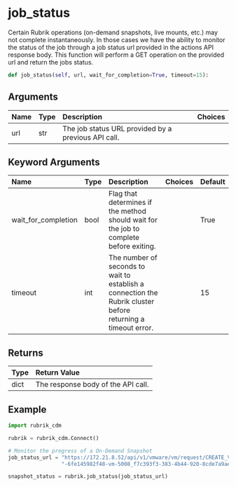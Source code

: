 # job\_status

Certain Rubrik operations \(on-demand snapshots, live mounts, etc.\) may not complete instantaneously. In those cases we have the ability to monitor the status of the job through a job status url provided in the actions API response body. This function will perform a GET operation on the provided url and return the jobs status.

```python
def job_status(self, url, wait_for_completion=True, timeout=15):
```

## Arguments

| Name | Type | Description | Choices |
| :--- | :--- | :--- | :--- |
| url | str | The job status URL provided by a previous API call. |  |

## Keyword Arguments

| Name | Type | Description | Choices | Default |
| :--- | :--- | :--- | :--- | :--- |
| wait\_for\_completion | bool | Flag that determines if the method should wait for the job to complete before exiting. |  | True |
| timeout | int | The number of seconds to wait to establish a connection the Rubrik cluster before returning a timeout error. |  | 15 |

## Returns

| Type | Return Value |
| :--- | :--- |
| dict | The response body of the API call. |

## Example

```python
import rubrik_cdm

rubrik = rubrik_cdm.Connect()

# Monitor the progress of a On-Demand Snapshot
job_status_url = "https://172.21.8.52/api/v1/vmware/vm/request/CREATE_VMWARE_SNAPSHOT_fase1f32-3872-2982-a68c" \
                 "-6fe145982f48-vm-5008_f7c393f3-383-4b44-920-8cde7a9ae2bd:::0"

snapshot_status = rubrik.job_status(job_status_url)
```

